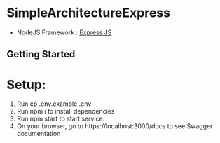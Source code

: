 # SimpleArchitectureExpress
- NodeJS Framework : <a href="http://expressjs.com/">Express JS</a>

## Getting Started

# Setup: 
1. Run cp .env.example .env 
2. Run npm i to install dependencies
3. Run npm start to start service.
4. On your browser, go to https://localhost:3000/docs to see Swagger documentation
